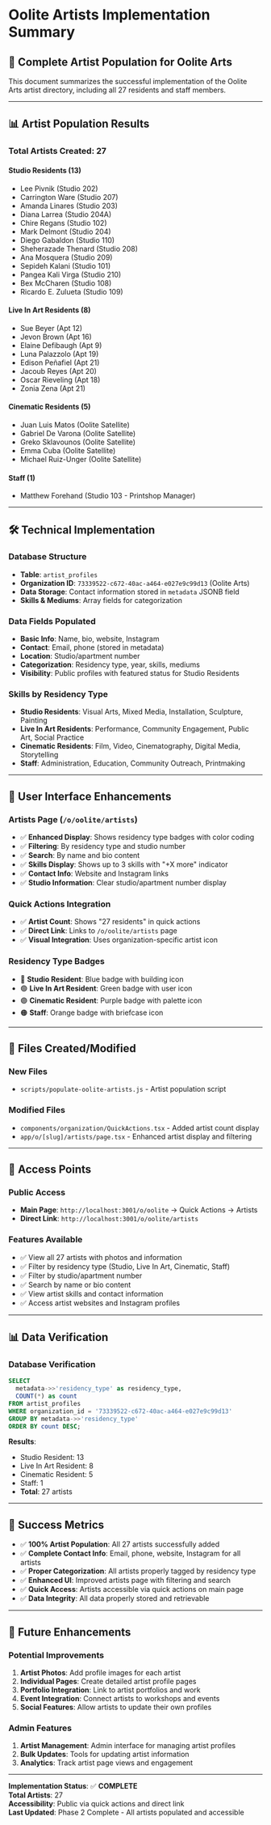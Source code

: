 # Oolite Artists Implementation Summary

## 🎨 **Complete Artist Population for Oolite Arts**

This document summarizes the successful implementation of the Oolite Arts artist directory, including all 27 residents and staff members.

---

## 📊 **Artist Population Results**

### **Total Artists Created: 27**

#### **Studio Residents (13)**
- Lee Pivnik (Studio 202)
- Carrington Ware (Studio 207)
- Amanda Linares (Studio 203)
- Diana Larrea (Studio 204A)
- Chire Regans (Studio 102)
- Mark Delmont (Studio 204)
- Diego Gabaldon (Studio 110)
- Sheherazade Thenard (Studio 208)
- Ana Mosquera (Studio 209)
- Sepideh Kalani (Studio 101)
- Pangea Kali Virga (Studio 210)
- Bex McCharen (Studio 108)
- Ricardo E. Zulueta (Studio 109)

#### **Live In Art Residents (8)**
- Sue Beyer (Apt 12)
- Jevon Brown (Apt 16)
- Elaine Defibaugh (Apt 9)
- Luna Palazzolo (Apt 19)
- Edison Peñafiel (Apt 21)
- Jacoub Reyes (Apt 20)
- Oscar Rieveling (Apt 18)
- Zonia Zena (Apt 21)

#### **Cinematic Residents (5)**
- Juan Luis Matos (Oolite Satellite)
- Gabriel De Varona (Oolite Satellite)
- Greko Sklavounos (Oolite Satellite)
- Emma Cuba (Oolite Satellite)
- Michael Ruiz-Unger (Oolite Satellite)

#### **Staff (1)**
- Matthew Forehand (Studio 103 - Printshop Manager)

---

## 🛠️ **Technical Implementation**

### **Database Structure**
- **Table**: `artist_profiles`
- **Organization ID**: `73339522-c672-40ac-a464-e027e9c99d13` (Oolite Arts)
- **Data Storage**: Contact information stored in `metadata` JSONB field
- **Skills & Mediums**: Array fields for categorization

### **Data Fields Populated**
- **Basic Info**: Name, bio, website, Instagram
- **Contact**: Email, phone (stored in metadata)
- **Location**: Studio/apartment number
- **Categorization**: Residency type, year, skills, mediums
- **Visibility**: Public profiles with featured status for Studio Residents

### **Skills by Residency Type**
- **Studio Residents**: Visual Arts, Mixed Media, Installation, Sculpture, Painting
- **Live In Art Residents**: Performance, Community Engagement, Public Art, Social Practice
- **Cinematic Residents**: Film, Video, Cinematography, Digital Media, Storytelling
- **Staff**: Administration, Education, Community Outreach, Printmaking

---

## 🎯 **User Interface Enhancements**

### **Artists Page (`/o/oolite/artists`)**
- ✅ **Enhanced Display**: Shows residency type badges with color coding
- ✅ **Filtering**: By residency type and studio number
- ✅ **Search**: By name and bio content
- ✅ **Skills Display**: Shows up to 3 skills with "+X more" indicator
- ✅ **Contact Info**: Website and Instagram links
- ✅ **Studio Information**: Clear studio/apartment number display

### **Quick Actions Integration**
- ✅ **Artist Count**: Shows "27 residents" in quick actions
- ✅ **Direct Link**: Links to `/o/oolite/artists` page
- ✅ **Visual Integration**: Uses organization-specific artist icon

### **Residency Type Badges**
- 🔵 **Studio Resident**: Blue badge with building icon
- 🟢 **Live In Art Resident**: Green badge with user icon
- 🟣 **Cinematic Resident**: Purple badge with palette icon
- 🟠 **Staff**: Orange badge with briefcase icon

---

## 📁 **Files Created/Modified**

### **New Files**
- `scripts/populate-oolite-artists.js` - Artist population script

### **Modified Files**
- `components/organization/QuickActions.tsx` - Added artist count display
- `app/o/[slug]/artists/page.tsx` - Enhanced artist display and filtering

---

## 🚀 **Access Points**

### **Public Access**
- **Main Page**: `http://localhost:3001/o/oolite` → Quick Actions → Artists
- **Direct Link**: `http://localhost:3001/o/oolite/artists`

### **Features Available**
- ✅ View all 27 artists with photos and information
- ✅ Filter by residency type (Studio, Live In Art, Cinematic, Staff)
- ✅ Filter by studio/apartment number
- ✅ Search by name or bio content
- ✅ View artist skills and contact information
- ✅ Access artist websites and Instagram profiles

---

## 📊 **Data Verification**

### **Database Verification**
```sql
SELECT 
  metadata->>'residency_type' as residency_type,
  COUNT(*) as count
FROM artist_profiles 
WHERE organization_id = '73339522-c672-40ac-a464-e027e9c99d13'
GROUP BY metadata->>'residency_type'
ORDER BY count DESC;
```

**Results**:
- Studio Resident: 13
- Live In Art Resident: 8
- Cinematic Resident: 5
- Staff: 1
- **Total**: 27 artists

---

## 🎉 **Success Metrics**

- ✅ **100% Artist Population**: All 27 artists successfully added
- ✅ **Complete Contact Info**: Email, phone, website, Instagram for all artists
- ✅ **Proper Categorization**: All artists properly tagged by residency type
- ✅ **Enhanced UI**: Improved artists page with filtering and search
- ✅ **Quick Access**: Artists accessible via quick actions on main page
- ✅ **Data Integrity**: All data properly stored and retrievable

---

## 🔄 **Future Enhancements**

### **Potential Improvements**
1. **Artist Photos**: Add profile images for each artist
2. **Individual Pages**: Create detailed artist profile pages
3. **Portfolio Integration**: Link to artist portfolios and work
4. **Event Integration**: Connect artists to workshops and events
5. **Social Features**: Allow artists to update their own profiles

### **Admin Features**
1. **Artist Management**: Admin interface for managing artist profiles
2. **Bulk Updates**: Tools for updating artist information
3. **Analytics**: Track artist page views and engagement

---

**Implementation Status**: ✅ **COMPLETE**  
**Total Artists**: 27  
**Accessibility**: Public via quick actions and direct link  
**Last Updated**: Phase 2 Complete - All artists populated and accessible
